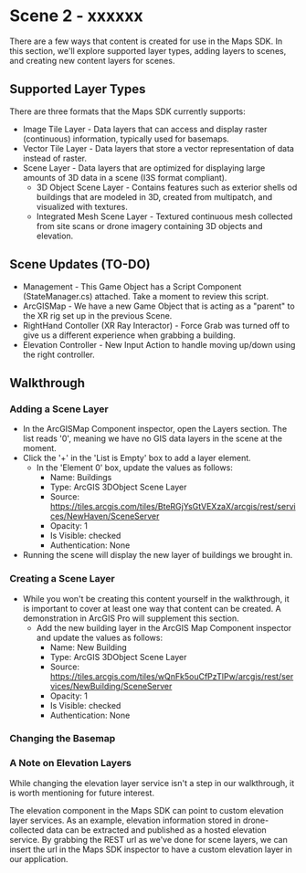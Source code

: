 # Scene 2 - xxxxxx

There are a few ways that content is created for use in the Maps SDK. In this section, we'll explore supported layer types, adding layers to scenes, and creating new content layers for scenes.

## Supported Layer Types
There are three formats that the Maps SDK currently supports:
* Image Tile Layer - Data layers that can access and display raster (continuous) information, typically used for basemaps.
* Vector Tile Layer - Data layers that store a vector representation of data instead of raster.
* Scene Layer - Data layers that are optimized for displaying large amounts of 3D data in a scene (I3S format compliant).
    * 3D Object Scene Layer - Contains features such as exterior shells od buildings that are modeled in 3D, created from multipatch, and visualized with textures.
    * Integrated Mesh Scene Layer - Textured continuous mesh collected from site scans or drone imagery containing 3D objects and elevation.

## Scene Updates (TO-DO)

* Management - This Game Object has a Script Component (StateManager.cs) attached. Take a moment to review this script. 
* ArcGISMap - We have a new Game Object that is acting as a "parent" to the XR rig set up in the previous Scene.
* RightHand Contoller (XR Ray Interactor) - Force Grab was turned off to give us a different experience when grabbing a building.
* Elevation Controller - New Input Action to handle moving up/down using the right controller.

## Walkthrough
### Adding a Scene Layer
* In the ArcGISMap Component inspector, open the Layers section. The list reads '0', meaning we have no GIS data layers in the scene at the moment.
* Click the '+' in the 'List is Empty' box to add a layer element.
   * In the 'Element 0' box, update the values as follows:
      * Name: Buildings
      * Type: ArcGIS 3DObject Scene Layer
      * Source: https://tiles.arcgis.com/tiles/BteRGjYsGtVEXzaX/arcgis/rest/services/NewHaven/SceneServer
      * Opacity: 1
      * Is Visible: checked
      * Authentication: None
* Running the scene will display the new layer of buildings we brought in.

### Creating a Scene Layer
* While you won't be creating this content yourself in the walkthrough, it is important to cover at least one way that content can be created. A demonstration in ArcGIS Pro will supplement this section.
   * Add the new building layer in the ArcGIS Map Component inspector and update the values as follows:
      * Name: New Building
      * Type: ArcGIS 3DObject Scene Layer
      * Source: https://tiles.arcgis.com/tiles/wQnFk5ouCfPzTlPw/arcgis/rest/services/NewBuilding/SceneServer
      * Opacity: 1
      * Is Visible: checked
      * Authentication: None

### Changing the Basemap

### A Note on Elevation Layers

While changing the elevation layer service isn't a step in our walkthrough, it is worth mentioning for future interest. 

The elevation component in the Maps SDK can point to custom elevation layer services. As an example, elevation information stored in drone-collected data can be extracted and published as a hosted elevation service. By grabbing the REST url as we've done for scene layers, we can insert the url in the Maps SDK inspector to have a custom elevation layer in our application.
